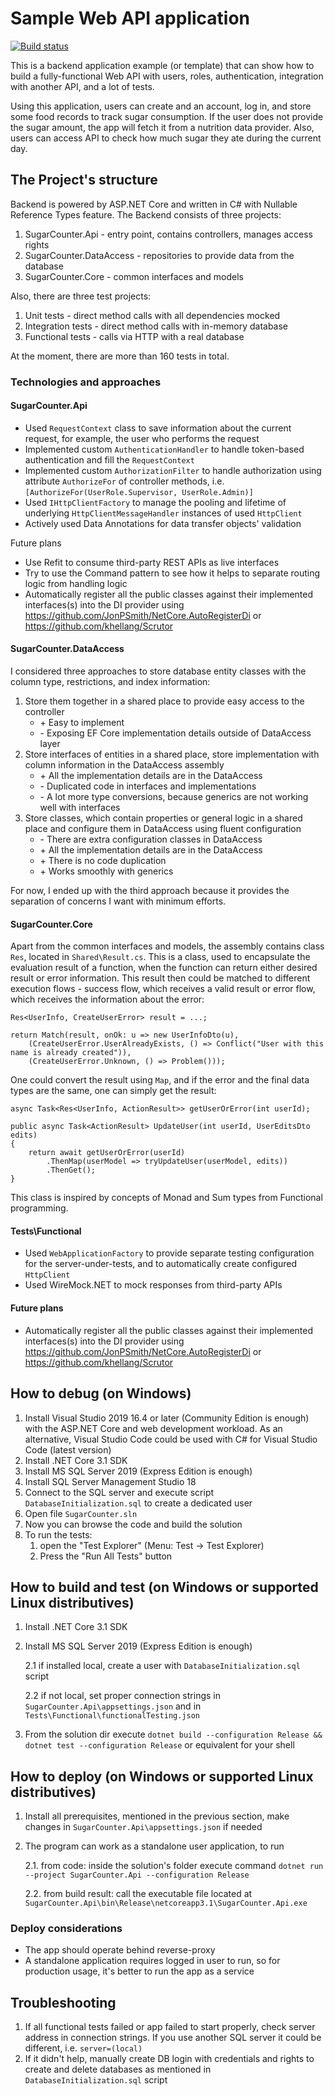 # Sample Web API application

[![Build status](https://ci.appveyor.com/api/projects/status/5ib0tcy7o0pyhpft?svg=true)](https://ci.appveyor.com/project/LevYas/dotnetbackendsample)

This is a backend application example (or template) that can show how to build a fully-functional Web API with users, roles, authentication, integration with another API, and a lot of tests.

Using this application, users can create and an account, log in, and store some food records to track sugar consumption. If the user does not provide the sugar amount, the app will fetch it from a nutrition data provider. Also, users can access API to check how much sugar they ate during the current day.

## The Project's structure
Backend is powered by ASP.NET Core and written in C# with Nullable Reference Types feature. The Backend consists of three projects:

1. SugarCounter.Api - entry point, contains controllers, manages access rights
2. SugarCounter.DataAccess - repositories to provide data from the database
3. SugarCounter.Core - common interfaces and models

Also, there are three test projects:

   1. Unit tests - direct method calls with all dependencies mocked
   2. Integration tests - direct method calls with in-memory database
   3. Functional tests - calls via HTTP with a real database

At the moment, there are more than 160 tests in total.

### Technologies and approaches
#### SugarCounter.Api
- Used `RequestContext` class to save information about the current request, for example, the user who performs the request
- Implemented custom `AuthenticationHandler` to handle token-based authentication and fill the `RequestContext`
- Implemented custom `AuthorizationFilter` to handle authorization using attribute `AuthorizeFor` of controller methods, i.e. `[AuthorizeFor(UserRole.Supervisor, UserRole.Admin)]`
- Used `IHttpClientFactory` to manage the pooling and lifetime of underlying `HttpClientMessageHandler` instances of used `HttpClient`
- Actively used Data Annotations for data transfer objects' validation

Future plans
- Use Refit to consume third-party REST APIs as live interfaces
- Try to use the Command pattern to see how it helps to separate routing logic from handling logic
- Automatically register all the public classes against their implemented interfaces(s) into the DI provider using https://github.com/JonPSmith/NetCore.AutoRegisterDi or https://github.com/khellang/Scrutor

#### SugarCounter.DataAccess
I considered three approaches to store database entity classes with the column type, restrictions, and index information:
1. Store them together in a shared place to provide easy access to the controller
    - \+ Easy to implement
    - \- Exposing EF Core implementation details outside of DataAccess layer
1. Store interfaces of entities in a shared place, store implementation with column information in the DataAccess assembly
    - \+ All the implementation details are in the DataAccess
    - \- Duplicated code in interfaces and implementations
    - \- A lot more type conversions, because generics are not working well with interfaces
1. Store classes, which contain properties or general logic in a shared place and configure them in DataAccess using fluent configuration
    - \- There are extra configuration classes in DataAccess
    - \+ All the implementation details are in the DataAccess
    - \+ There is no code duplication
    - \+ Works smoothly with generics

For now, I ended up with the third approach because it provides the separation of concerns I want with minimum efforts.

#### SugarCounter.Core
Apart from the common interfaces and models, the assembly contains class `Res`, located in `Shared\Result.cs`. This is a class, used to encapsulate the evaluation result of a function, when the function can return either desired result or error information. This result then could be matched to different execution flows - success flow, which receives a valid result or error flow, which receives the information about the error:

    Res<UserInfo, CreateUserError> result = ...;

    return Match(result, onOk: u => new UserInfoDto(u),
        (CreateUserError.UserAlreadyExists, () => Conflict("User with this name is already created")),
        (CreateUserError.Unknown, () => Problem()));

One could convert the result using `Map`, and if the error and the final data types are the same, one can simply get the result:

    async Task<Res<UserInfo, ActionResult>> getUserOrError(int userId);

    public async Task<ActionResult> UpdateUser(int userId, UserEditsDto edits)
    {
        return await getUserOrError(userId)
            .ThenMap(userModel => tryUpdateUser(userModel, edits))
            .ThenGet();
    }

This class is inspired by concepts of Monad and Sum types from Functional programming.

#### Tests\Functional
- Used `WebApplicationFactory` to provide separate testing configuration for the server-under-tests, and to automatically create configured `HttpClient`
- Used WireMock.NET to mock responses from third-party APIs

#### Future plans
- Automatically register all the public classes against their implemented interfaces(s) into the DI provider using https://github.com/JonPSmith/NetCore.AutoRegisterDi or https://github.com/khellang/Scrutor

## How to debug (on Windows)
1. Install Visual Studio 2019 16.4 or later (Community Edition is enough) with the ASP.NET Core and web development workload.
    As an alternative, Visual Studio Code could be used with C# for Visual Studio Code (latest version)
1. Install .NET Core 3.1 SDK
1. Install MS SQL Server 2019 (Express Edition is enough)
1. Install SQL Server Management Studio 18
1. Connect to the SQL server and execute script `DatabaseInitialization.sql` to create a dedicated user
1. Open file `SugarCounter.sln`
1. Now you can browse the code and build the solution
1. To run the tests:
    1. open the "Test Explorer" (Menu: Test -> Test Explorer)
    1. Press the "Run All Tests" button

## How to build and test (on Windows or supported Linux distributives)
1. Install .NET Core 3.1 SDK
2. Install MS SQL Server 2019 (Express Edition is enough)

    2.1 if installed local, create a user with `DatabaseInitialization.sql` script

    2.2 if not local, set proper connection strings in `SugarCounter.Api\appsettings.json` and in `Tests\Functional\functionalTesting.json`
3. From the solution dir execute `dotnet build --configuration Release && dotnet test --configuration Release` or equivalent for your shell

## How to deploy (on Windows or supported Linux distributives)
1. Install all prerequisites, mentioned in the previous section, make changes in `SugarCounter.Api\appsettings.json` if needed
2. The program can work as a standalone user application, to run

   2.1. from code: inside the solution's folder execute command `dotnet run --project SugarCounter.Api --configuration Release` 

   2.2. from build result: call the executable file located at `SugarCounter.Api\bin\Release\netcoreapp3.1\SugarCounter.Api.exe`

### Deploy considerations
- The app should operate behind reverse-proxy
- A standalone application requires logged in user to run, so for production usage, it's better to run the app as a service

## Troubleshooting
1. If all functional tests failed or app failed to start properly, check server address in connection strings. If you use another SQL server it could be different, i.e. `server=(local)`
2. If it didn't help, manually create DB login with credentials and rights to create and delete databases as mentioned in `DatabaseInitialization.sql` script
